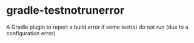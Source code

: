 # gradle-testnotrunerror
A Gradle plugin to report a build error if some test(s) do not run (due to a configuration error)
